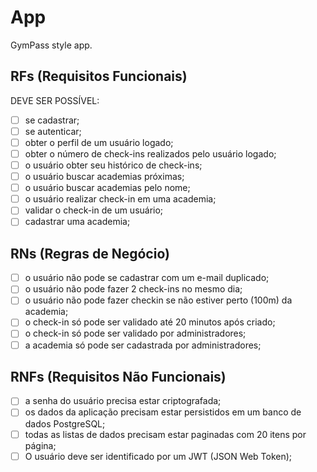 # App

GymPass style app.

## RFs (Requisitos Funcionais)

DEVE SER POSSÍVEL:

- [ ] se cadastrar;
- [ ] se autenticar;
- [ ] obter o perfil de um usuário logado;
- [ ] obter o número de check-ins realizados pelo usuário logado;
- [ ] o usuário obter seu histórico de check-ins;
- [ ] o usuário buscar academias próximas;
- [ ] o usuário buscar academias pelo nome;
- [ ] o usuário realizar check-in em uma academia;
- [ ] validar o check-in de um usuário;
- [ ] cadastrar uma academia;

## RNs (Regras de Negócio)

- [ ] o usuário não pode se cadastrar com um e-mail duplicado;
- [ ] o usuário não pode fazer 2 check-ins no mesmo dia;
- [ ] o usuário não pode fazer checkin se não estiver perto (100m) da academia;
- [ ] o check-in só pode ser validado até 20 minutos após criado;
- [ ] o check-in só pode ser validado por administradores;
- [ ] a academia só pode ser cadastrada por administradores;

## RNFs (Requisitos Não Funcionais)

- [ ] a senha do usuário precisa estar criptografada;
- [ ] os dados da aplicação precisam estar persistidos em um banco de dados PostgreSQL;
- [ ] todas as listas de dados precisam estar paginadas com 20 itens por página;
- [ ] O usuário deve ser identificado por um JWT (JSON Web Token);
